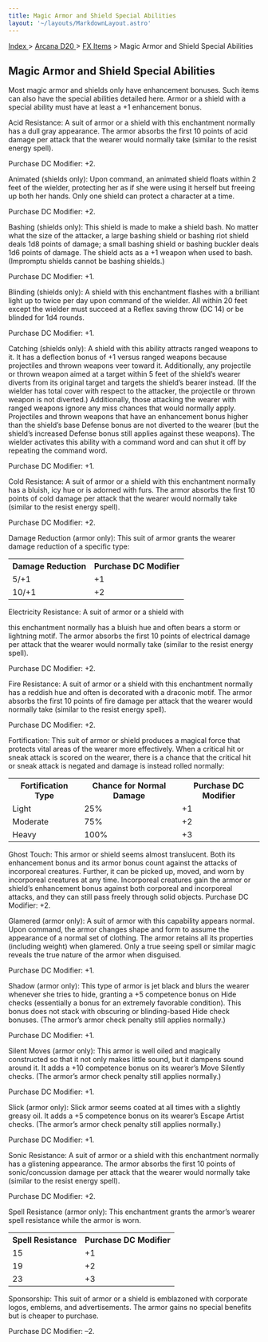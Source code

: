 ```yaml
---
title: Magic Armor and Shield Special Abilities
layout: '~/layouts/MarkdownLayout.astro'
---
```


[ Index ](/) > [ Arcana D20 ](/arcana.d20.srd) > [FX Items](/arcana.d20.srd/fx.items) > Magic Armor and Shield Special Abilities

## Magic Armor and Shield Special Abilities

Most magic armor and shields only have enhancement bonuses. Such items can
also have the special abilities detailed here. Armor or a shield with a
special ability must have at least a +1 enhancement bonus.

Acid Resistance: A suit of armor or a shield with this enchantment normally
has a dull gray appearance. The armor absorbs the first 10 points of acid
damage per attack that the wearer would normally take (similar to the resist
energy spell).

Purchase DC Modifier: +2.

Animated (shields only): Upon command, an animated shield floats within 2 feet
of the wielder, protecting her as if she were using it herself but freeing up
both her hands. Only one shield can protect a character at a time.

Purchase DC Modifier: +2.

Bashing (shields only): This shield is made to make a shield bash. No matter
what the size of the attacker, a large bashing shield or bashing riot shield
deals 1d8 points of damage; a small bashing shield or bashing buckler deals
1d6 points of damage. The shield acts as a +1 weapon when used to bash.
(Impromptu shields cannot be bashing shields.)

Purchase DC Modifier: +1.

Blinding (shields only): A shield with this enchantment flashes with a
brilliant light up to twice per day upon command of the wielder. All within 20
feet except the wielder must succeed at a Reflex saving throw (DC 14) or be
blinded for 1d4 rounds.

Purchase DC Modifier: +1.

Catching (shields only): A shield with this ability attracts ranged weapons to
it. It has a deflection bonus of +1 versus ranged weapons because projectiles
and thrown weapons veer toward it. Additionally, any projectile or thrown
weapon aimed at a target within 5 feet of the shield’s wearer diverts from its
original target and targets the shield’s bearer instead. (If the wielder has
total cover with respect to the attacker, the projectile or thrown weapon is
not diverted.) Additionally, those attacking the wearer with ranged weapons
ignore any miss chances that would normally apply. Projectiles and thrown
weapons that have an enhancement bonus higher than the shield’s base Defense
bonus are not diverted to the wearer (but the shield’s increased Defense bonus
still applies against these weapons). The wielder activates this ability with
a command word and can shut it off by repeating the command word.

Purchase DC Modifier: +1.

Cold Resistance: A suit of armor or a shield with this enchantment normally
has a bluish, icy hue or is adorned with furs. The armor absorbs the first 10
points of cold damage per attack that the wearer would normally take (similar
to the resist energy spell).

Purchase DC Modifier: +2.

Damage Reduction (armor only): This suit of armor grants the wearer damage
reduction of a specific type:


<table> <tr><th>Damage Reduction</th><th>Purchase DC Modifier</th></tr> <tr><td>5/+1</td><td>+1</td></tr> <tr class="shaded"><td>10/+1</td><td>+2</td></tr> </table>


Electricity Resistance: A suit of armor or a shield with

this enchantment normally has a bluish hue and often bears a storm or
lightning motif. The armor absorbs the first 10 points of electrical damage
per attack that the wearer would normally take (similar to the resist energy
spell).

Purchase DC Modifier: +2.

Fire Resistance: A suit of armor or a shield with this enchantment normally
has a reddish hue and often is decorated with a draconic motif. The armor
absorbs the first 10 points of fire damage per attack that the wearer would
normally take (similar to the resist energy spell).

Purchase DC Modifier: +2.

Fortification: This suit of armor or shield produces a magical force that
protects vital areas of the wearer more effectively. When a critical hit or
sneak attack is scored on the wearer, there is a chance that the critical hit
or sneak attack is negated and damage is instead rolled normally:


<table> <tr><th>Fortification Type</th><th>Chance for Normal Damage</th><th>Purchase DC Modifier</th></tr> <tr><td>Light</td><td>25%</td><td>+1</td></tr> <tr class="shaded"><td>Moderate</td><td>75%</td><td>+2</td></tr> <tr><td>Heavy</td><td>100%</td><td>+3</td></tr> </table>


Ghost Touch: This armor or shield seems almost translucent. Both its
enhancement bonus and its armor bonus count against the attacks of incorporeal
creatures. Further, it can be picked up, moved, and worn by incorporeal
creatures at any time. Incorporeal creatures gain the armor or shield’s
enhancement bonus against both corporeal and incorporeal attacks, and they can
still pass freely through solid objects. Purchase DC Modifier: +2.

Glamered (armor only): A suit of armor with this capability appears normal.
Upon command, the armor changes shape and form to assume the appearance of a
normal set of clothing. The armor retains all its properties (including
weight) when glamered. Only a true seeing spell or similar magic reveals the
true nature of the armor when disguised.

Purchase DC Modifier: +1.

Shadow (armor only): This type of armor is jet black and blurs the wearer
whenever she tries to hide, granting a +5 competence bonus on Hide checks
(essentially a bonus for an extremely favorable condition). This bonus does
not stack with obscuring or blinding-based Hide check bonuses. (The armor’s
armor check penalty still applies normally.)

Purchase DC Modifier: +1.

Silent Moves (armor only): This armor is well oiled and magically constructed
so that it not only makes little sound, but it dampens sound around it. It
adds a +10 competence bonus on its wearer’s Move Silently checks. (The armor’s
armor check penalty still applies normally.)

Purchase DC Modifier: +1.

Slick (armor only): Slick armor seems coated at all times with a slightly
greasy oil. It adds a +5 competence bonus on its wearer’s Escape Artist
checks. (The armor’s armor check penalty still applies normally.)

Purchase DC Modifier: +1.

Sonic Resistance: A suit of armor or a shield with this enchantment normally
has a glistening appearance. The armor absorbs the first 10 points of
sonic/concussion damage per attack that the wearer would normally take
(similar to the resist energy spell).

Purchase DC Modifier: +2.

Spell Resistance (armor only): This enchantment grants the armor’s wearer
spell resistance while the armor is worn.


<table> <tr><th>Spell Resistance</th><th>Purchase DC Modifier</th></tr> <tr><td>15</td><td>+1</td></tr> <tr class="shaded"><td>19</td><td>+2</td></tr> <tr><td>23</td><td>+3</td></tr> </table>


Sponsorship: This suit of armor or a shield is emblazoned with corporate
logos, emblems, and advertisements. The armor gains no special benefits but is
cheaper to purchase.

Purchase DC Modifier: –2.

